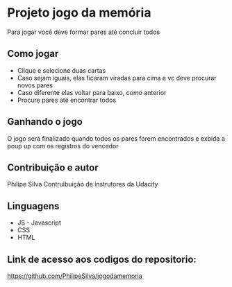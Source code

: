 # Projeto jogo da memória

Para jogar você deve formar pares até concluir todos

## Como jogar

* Clique e selecione duas cartas
* Caso sejam iguais, elas ficaram viradas para cima e vc deve procurar novos pares
* Caso diferente elas voltar para baixo, como anterior
* Procure pares até encontrar todos


## Ganhando o jogo

O jogo será finalizado quando todos os pares forem encontrados e exbida a poup up com os registros do vencedor

## Contribuição e autor

Philipe Silva
Contruibuição de instrutores da Udacity

## Linguagens

* JS -  Javascript
* CSS 
* HTML

## Link de acesso aos codigos do repositorio:
https://github.com/PhilipeSilva/jogodamemoria
